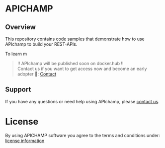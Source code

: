 # APICHAMP

## Overview
This repository contains code samples that demonstrate how to use APIchamp to build your REST-APIs. 

To learn m 
> ‼️ APIchamp will be published soon on docker.hub ‼️<br>
> Contact us if you want to get access now and become an early adopter 🚀: [Contact](https://www.apichamp.com/contact)

## Support

If you have any questions or need help using APIchamp, please [contact us](https://www.apichamp.com/contact).

# License

By using APICHAMP software you agree to the terms and conditions under: [license information](https://www.apichamp.com/terms)